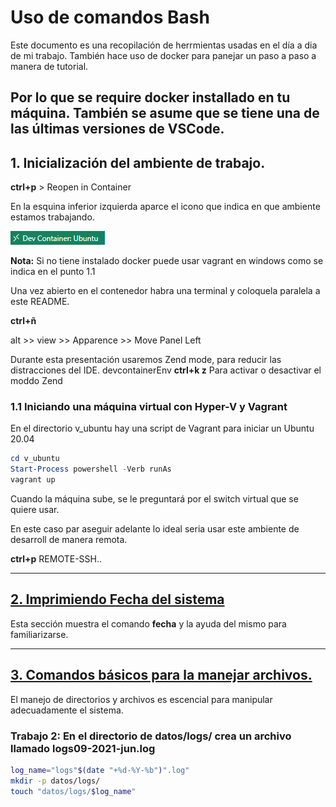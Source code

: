 # Uso de comandos Bash

Este documento es una recopilación de herrmientas usadas en el día a dia de mi trabajo.
También hace uso de docker para panejar un paso a paso a manera de tutorial.

Por lo que se require docker installado en tu máquina.
También se asume que se tiene una de las últimas versiones de VSCode.
---
## 1. Inicialización del ambiente de trabajo.

**ctrl+p** > Reopen in Container

En la esquina inferior izquierda aparce el icono que indica en que ambiente estamos trabajando.

![Icono devconatiner](media/devcontainerEnv.png)

**Nota:** Si no tiene instalado docker puede usar vagrant en windows como se indica en el punto 1.1

Una vez abierto en el contenedor habra una terminal y coloquela paralela a este README.


**ctrl+ñ**

alt >> view >> Apparence >> Move Panel Left

Durante esta presentación usaremos Zend mode, para reducir las distracciones del IDE.
devcontainerEnv
**ctrl+k z**  Para activar o desactivar el moddo Zend


### 1.1 Iniciando una máquina virtual con Hyper-V y Vagrant

En el directorio v_ubuntu hay una script de Vagrant para iniciar un Ubuntu 20.04

```powershell
cd v_ubuntu
Start-Process powershell -Verb runAs
vagrant up
```
Cuando la máquina sube, se le preguntará por el switch virtual que se quiere usar.

En este caso par aseguir adelante lo ideal seria usar este ambiente de desarroll de manera remota.

**ctrl+p** REMOTE-SSH..

---

## [2. Imprimiendo Fecha del sistema](capitulos/02-ComandoDate.md)
 
  Esta sección muestra el comando **fecha** y la ayuda del mismo para familiarizarse.


---

## [3. Comandos básicos para la manejar archivos.](capitulos/03-ManejoDeArchivos.md)

  El manejo de directorios y archivos es escencial para manipular adecuadamente el sistema.

### **Trabajo 2**: En el directorio de datos/logs/ crea un archivo llamado   logs09-2021-jun.log

```bash
log_name="logs"$(date "+%d-%Y-%b")".log"
mkdir -p datos/logs/
touch "datos/logs/$log_name"
```